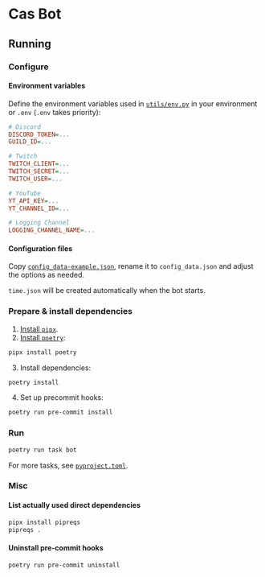 # Cas Bot

## Running
### Configure
#### Environment variables
Define the environment variables used in [`utils/env.py`](./utils/env.py) in your environment or `.env` (`.env` takes priority):
```ini
# Discord
DISCORD_TOKEN=...
GUILD_ID=...

# Twitch
TWITCH_CLIENT=...
TWITCH_SECRET=...
TWITCH_USER=...

# YouTube
YT_API_KEY=...
YT_CHANNEL_ID=...

# Logging Channel
LOGGING_CHANNEL_NAME=...
```

#### Configuration files

Copy [`config_data-example.json`](./config_data-example.json), rename it to `config_data.json` and adjust the options as needed.

`time.json` will be created automatically when the bot starts.

### Prepare & install dependencies

1. [Install `pipx`](https://pipx.pypa.io/stable/installation/).
2. [Install `poetry`](https://python-poetry.org/docs/#installation):
  ```bash
  pipx install poetry
  ```
3. Install dependencies:
  ```bash
  poetry install
  ```
4. Set up precommit hooks:
  ```bash
  poetry run pre-commit install
  ```

### Run

```bash
poetry run task bot
```

For more tasks, see [`pyproject.toml`](./pyproject.toml).

### Misc

#### List actually used direct dependencies
```bash
pipx install pipreqs
pipreqs .
```

#### Uninstall pre-commit hooks
```bash
poetry run pre-commit uninstall
```